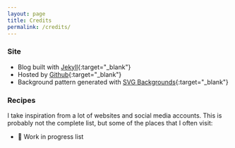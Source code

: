 ```yaml
---
layout: page
title: Credits
permalink: /credits/
---
```


### Site

* Blog built with [Jekyll](https://jekyllrb.com){:target="_blank"}
* Hosted by [Github](https://pages.github.com){:target="_blank"}
* Background pattern generated with [SVG Backgrounds](https://www.svgbackgrounds.com){:target="_blank"}

### Recipes

I take inspiration from a lot of websites and social media accounts. This is probably not the complete list, but some of the places that I often visit:

* 🚧 Work in progress list